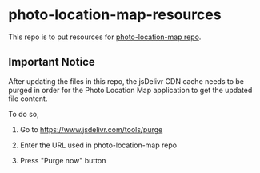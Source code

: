 # photo-location-map-resources
This repo is to put resources for [photo-location-map repo](https://github.com/TomoyukiAota/photo-location-map).

## Important Notice
After updating the files in this repo, the jsDelivr CDN cache needs to be purged
in order for the Photo Location Map application to get the updated file content.

To do so,

1) Go to https://www.jsdelivr.com/tools/purge

2) Enter the URL used in photo-location-map repo

3) Press "Purge now" button
